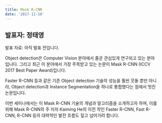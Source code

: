 ```yaml
---
title: Mask R-CNN
date: '2017-11-10'
---
```


## 발표자: 정태영

발표 자료: 아직 발표 전입니다.

Object detection은 Computer Vision 분야에서 줄곧 관심있게 연구되고 있는 분야입니다.
그리고 최근 이 분야에서 가장 주목받고 있는 논문이 Mask R-CNN (ICCV 2017 Best Paper Award)입니다.

Faster R-CNN 등과 같은 기존 Object detection 기술의 성능을 훨씬 웃돌 뿐만 아니라, Object detection과 Instance Segmentation을 하나로 통합했다는 점에서 멋진 논문입니다.

이번 세미나에서는 이 Mask R-CNN 기술의 개념과 알고리즘을 소개하고자 하며, 이를 위해 Mask R-CNN의 주 저자 Kaiming He의 이전 작인 Faster R-CNN, Fast R-CNN, R-CNN 등의 대략적인 발전 흐름도 짚고 넘어가려 합니다.
